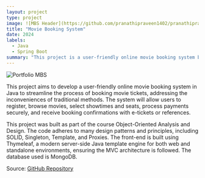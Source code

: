 ```yaml
---
layout: project
type: project
image: ![MBS Header](https://github.com/pranathipraveen1402/pranathipraveen1402.github.io/assets/105574251/eb1ce3e3-490e-4df4-b5e6-cbfe616c776a)
title: "Movie Booking System"
date: 2024
labels:
  - Java 
  - Spring Boot
summary: "This project is a user-friendly online movie booking system built in Java."
---
```


![Portfolio MBS](https://github.com/pranathipraveen1402/pranathipraveen1402.github.io/assets/105574251/ce68623a-89a7-4544-b0c1-4e082f94835d)

This project aims to develop a user-friendly online movie booking system in Java to streamline the process of booking movie tickets, addressing the inconveniences of traditional methods. The system will allow users to register, browse movies, select showtimes and seats, process payments securely, and receive booking confirmations with e-tickets or references.

This project was built as part of the course Object-Oriented Analysis and Design. The code adheres to many design patterns and principles, including SOLID, Singleton, Template, and Proxies. The front-end is built using Thymeleaf, a modern server-side Java template engine for both web and standalone environments, ensuring the MVC architecture is followed. The database used is MongoDB.

Source: [GitHub Repository](https://github.com/praakhya/OOAD_ChaplinCinema.git)
